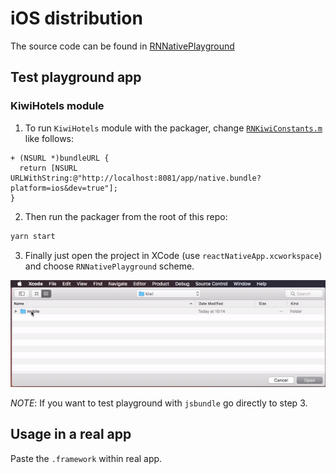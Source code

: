 # iOS distribution

The source code can be found in [RNNativePlayground](https://github.com/kiwicom/mobile/tree/master/ios/RNNativePlayground)

## Test playground app

### KiwiHotels module

1. To run `KiwiHotels` module with the packager, change [`RNKiwiConstants.m`](https://github.com/kiwicom/mobile/blob/master/ios/RNKiwiMobile/RNKiwiConstants.m) like follows:

```objc
+ (NSURL *)bundleURL {
  return [NSURL URLWithString:@"http://localhost:8081/app/native.bundle?platform=ios&dev=true"];
}
```

2. Then run the packager from the root of this repo:

```bash
yarn start
```

3. Finally just open the project in XCode (use `reactNativeApp.xcworkspace`) and choose `RNNativePlayground` scheme.

![](../../.docs/assets/open_playground.gif)

_NOTE_: If you want to test playground with `jsbundle` go directly to step 3.

## Usage in a real app

Paste the `.framework` within real app.

